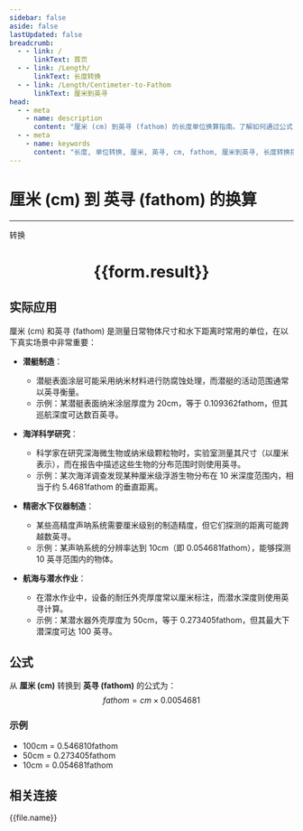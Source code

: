 ```yaml
---
sidebar: false
aside: false
lastUpdated: false
breadcrumb:
  - - link: /
      linkText: 首页
  - - link: /Length/
      linkText: 长度转换
  - - link: /Length/Centimeter-to-Fathom
      linkText: 厘米到英寻
head:
  - - meta
    - name: description
      content: "厘米 (cm) 到英寻 (fathom) 的长度单位换算指南。了解如何通过公式 fathom = cm × 0.0054681 转换为英寻。"
  - - meta
    - name: keywords
      content: "长度, 单位转换, 厘米, 英寻, cm, fathom, 厘米到英寻, 长度转换指南"
---
```

# 厘米 (cm) 到 英寻 (fathom) 的换算
---
<script setup>
import { onMounted, reactive, inject, ref } from 'vue'
import { NButton, NForm, NFormItem, NInput, NInputNumber, NSelect, NCard, useMessage,NGrid ,NGi } from 'naive-ui'
import { defineClientComponent } from 'vitepress'
import { Length } from '../../files';

const convert = inject('convert')

const form = reactive({
  number: null,
  result: '',
})

const convertHandler = () => {
  if (form.number !== null && !isNaN(form.number)) {
    const convertedValue = parseFloat(form.number) * 0.0054681
    form.result = `${form.number}cm = ${convertedValue.toFixed(6)}fathom`
  } else {
    form.result = '请输入有效的数值。'
  }
}
</script>

<n-form size="large" :model="form">
  <n-form-item label="厘米 (cm)">
    <n-input-number v-model:value="form.number" placeholder="输入厘米" style="width: 100%" />
  </n-form-item>
  <n-form-item>
    <n-button type="primary" @click="convertHandler" block>转换</n-button>
  </n-form-item>
</n-form>

<n-card  embedded :bordered="false" hoverable>
  <div  style="text-align:center">
    <h1>{{form.result}}</h1>
  </div>
</n-card>

## 实际应用

厘米 (cm) 和英寻 (fathom) 是测量日常物体尺寸和水下距离时常用的单位，在以下真实场景中非常重要：

- **潜艇制造**：
  - 潜艇表面涂层可能采用纳米材料进行防腐蚀处理，而潜艇的活动范围通常以英寻衡量。
  - 示例：某潜艇表面纳米涂层厚度为 20cm，等于 0.109362fathom，但其巡航深度可达数百英寻。

- **海洋科学研究**：
  - 科学家在研究深海微生物或纳米级颗粒物时，实验室测量其尺寸（以厘米表示），而在报告中描述这些生物的分布范围时则使用英寻。
  - 示例：某次海洋调查发现某种厘米级浮游生物分布在 10 米深度范围内，相当于约 5.4681fathom 的垂直距离。

- **精密水下仪器制造**：
  - 某些高精度声呐系统需要厘米级别的制造精度，但它们探测的距离可能跨越数英寻。
  - 示例：某声呐系统的分辨率达到 10cm（即 0.054681fathom），能够探测 10 英寻范围内的物体。

- **航海与潜水作业**：
  - 在潜水作业中，设备的耐压外壳厚度常以厘米标注，而潜水深度则使用英寻计算。
  - 示例：某潜水器外壳厚度为 50cm，等于 0.273405fathom，但其最大下潜深度可达 100 英寻。

## 公式

从 **厘米 (cm)** 转换到 **英寻 (fathom)** 的公式为：
$$ fathom = cm \times 0.0054681 $$

### 示例
- 100cm = 0.546810fathom
- 50cm = 0.273405fathom
- 10cm = 0.054681fathom

## 相关连接
<n-grid x-gap="12" :cols="4">
  <n-gi v-for="(file, index) in Length" :key="index">
    <n-button
      text
      tag="a"
      :href="file.path"
      type="primary"
    >
      {{file.name}}
    </n-button>
  </n-gi>
</n-grid>